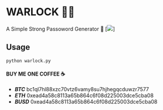 # WARLOCK 🔐🧙
A Simple Strong Passoword Generator 💪
[<img src="https://cdn.discordapp.com/attachments/874271657760542720/1044610130446135296/warlock.png">]
## Usage
``` shell
python warlock.py
```
####  BUY ME ONE COFFEE ☕ 
 - ***BTC*** bc1ql7hl88xzc70vtz6vamy8su7hjhegqcduwzr7577
- ***ETH*** 0xead4a58c8113a65b864c6f08d225003dce5cba08
- ***BUSD*** 0xead4a58c8113a65b864c6f08d225003dce5cba08

